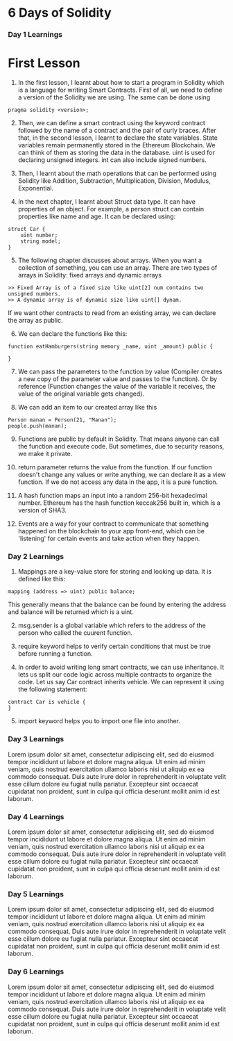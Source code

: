 # 6 Days of Solidity

### Day 1 Learnings

# First Lesson

1. In the first lesson, I learnt about how to start a program in Solidity which is a language for writing Smart Contracts. 
First of all, we need to define a version of the Solidity we are using. 
The same can be done using 
```
pragma solidity <version>;
```

2. Then, we can define a smart contract using the keyword contract followed by the name of a contract and the pair of curly braces.
After that, in the second lesson, i learnt to declare the state variables. State variables remain permanently stored in the Ethereum Blockchain. We can think of them as storing the data in the database. 
uint is used for declaring unsigned integers. int can also include signed numbers. 

3. Then, I learnt about the math operations that can be performed using Solidity like Addition, Subtraction, Multiplication, Division, Modulus, Exponential.

4. In the next chapter, I learnt about Struct data type. It can have properties of an object. For example, a person struct can contain properties like name and age.
It can be declared using:
```
struct Car {
	uint number;
	string model;
}
```

5. The following chapter discusses about arrays. When you want a collection of something, you can use an array. There are two types of arrays in Solidity: fixed arrays and dynamic arrays
```
>> Fixed Array is of a fixed size like uint[2] num contains two unsigned numbers.
>> A dynamic array is of dynamic size like uint[] dynam.
```
If we want other contracts to read from an existing array, we can declare the array as public.

6. We can declare the functions like this:
```
function eatHamburgers(string memory _name, uint _amount) public {

}
```

7. We can pass the parameters to the function by value (Compiler creates a new copy of the parameter value and passes to the function).
Or by reference (Function changes the value of the variable it receives, the value of the original variable gets changed).

8. We can add an item to our created array like this
```
Person manan = Person(21, "Manan");
people.push(manan);
```

9. Functions are public by default in Solidity. That means anyone can call the function and execute code.
But sometimes, due to security reasons, we make it private. 

10. return parameter returns the value from the function. If our function doesn't change any values or write anything, we can declare it as a view function. 
If we do not access any data in the app, it is a pure function. 

11. A hash function maps an input into a random 256-bit hexadecimal number. Ethereum has the hash function keccak256 built in, which is a version of SHA3.

12. Events are a way for your contract to communicate that something happened on the blockchain to your app front-end, which can be 'listening' for certain events and take action when they happen.



### Day 2 Learnings

1. Mappings are a key-value store for storing and looking up data. 
It is defined like this:
```
mapping (address => uint) public balance;
```
This generally means that the balance can be found by entering the address and balance will be returned which is a uint.

2. msg.sender is a global variable which refers to the address of the person who called the cuurent function.

3. require keyword helps to verify certain conditions that must be true before running a function.

4. In order to avoid writing long smart contracts, we can use inheritance. It lets us split our code logic across multiple contracts to organize the code.
Let us say Car contract inherits vehicle. We can represent it using the following statement:
```
contract Car is vehicle {
}
```

5. import keyword helps you to import one file into another. 
### Day 3 Learnings

Lorem ipsum dolor sit amet, consectetur adipiscing elit, sed do eiusmod tempor incididunt ut labore et dolore magna aliqua. Ut enim ad minim veniam, quis nostrud exercitation ullamco laboris nisi ut aliquip ex ea commodo consequat. Duis aute irure dolor in reprehenderit in voluptate velit esse cillum dolore eu fugiat nulla pariatur. Excepteur sint occaecat cupidatat non proident, sunt in culpa qui officia deserunt mollit anim id est laborum.

### Day 4 Learnings

Lorem ipsum dolor sit amet, consectetur adipiscing elit, sed do eiusmod tempor incididunt ut labore et dolore magna aliqua. Ut enim ad minim veniam, quis nostrud exercitation ullamco laboris nisi ut aliquip ex ea commodo consequat. Duis aute irure dolor in reprehenderit in voluptate velit esse cillum dolore eu fugiat nulla pariatur. Excepteur sint occaecat cupidatat non proident, sunt in culpa qui officia deserunt mollit anim id est laborum.

### Day 5 Learnings

Lorem ipsum dolor sit amet, consectetur adipiscing elit, sed do eiusmod tempor incididunt ut labore et dolore magna aliqua. Ut enim ad minim veniam, quis nostrud exercitation ullamco laboris nisi ut aliquip ex ea commodo consequat. Duis aute irure dolor in reprehenderit in voluptate velit esse cillum dolore eu fugiat nulla pariatur. Excepteur sint occaecat cupidatat non proident, sunt in culpa qui officia deserunt mollit anim id est laborum.

### Day 6 Learnings

Lorem ipsum dolor sit amet, consectetur adipiscing elit, sed do eiusmod tempor incididunt ut labore et dolore magna aliqua. Ut enim ad minim veniam, quis nostrud exercitation ullamco laboris nisi ut aliquip ex ea commodo consequat. Duis aute irure dolor in reprehenderit in voluptate velit esse cillum dolore eu fugiat nulla pariatur. Excepteur sint occaecat cupidatat non proident, sunt in culpa qui officia deserunt mollit anim id est laborum.
